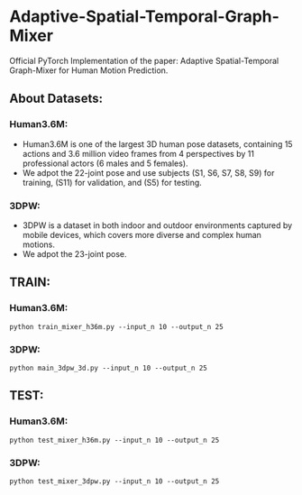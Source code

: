 # Adaptive-Spatial-Temporal-Graph-Mixer
Official PyTorch Implementation of the paper: Adaptive Spatial-Temporal Graph-Mixer for Human Motion Prediction.

## About Datasets: ##
  ### Human3.6M:
  * Human3.6M is one of the largest 3D human pose datasets, containing 15 actions and 3.6 million video frames from 4 perspectives by 11 professional actors (6 males and 5 females). 
  * We adpot the 22-joint pose and use subjects (S1, S6, S7, S8, S9) for training, (S11) for validation, and (S5) for testing.
  ### 3DPW:
  * 3DPW is a dataset in both indoor and outdoor environments captured by mobile devices, which covers more diverse and complex human motions. 
  * We adpot the 23-joint pose.
## TRAIN: ## 
  ### Human3.6M:    
    python train_mixer_h36m.py --input_n 10 --output_n 25 
  ### 3DPW:
    python main_3dpw_3d.py --input_n 10 --output_n 25
## TEST: ##
  ### Human3.6M:
    python test_mixer_h36m.py --input_n 10 --output_n 25 
  ### 3DPW:
    python test_mixer_3dpw.py --input_n 10 --output_n 25
